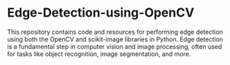# Edge-Detection-using-OpenCV

This repository contains code and resources for performing edge detection using both the OpenCV and scikit-image libraries in Python. Edge detection is a fundamental step in computer vision and image processing, often used for tasks like object recognition, image segmentation, and more.
